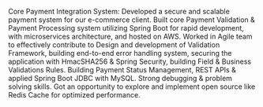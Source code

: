 Core Payment Integration System: Developed a secure and scalable payment system for our e-commerce client. Built core Payment Validation & Payment Processing system utilizing Spring Boot for rapid development, with microservices architecture, and hosted on AWS. Worked in Agile team to effectively contribute to Design and development of Validation Framework, building end-to-end error handling system, securing the application with HmacSHA256 & Spring Security, building Field & Business Validations Rules. Building Payment Status Management, REST APIs & applied Spring Boot JDBC with MySQL. Strong debugging & problem solving skills. Got an opportunity to explore and implement open source like Redis Cache for optimized performance.
